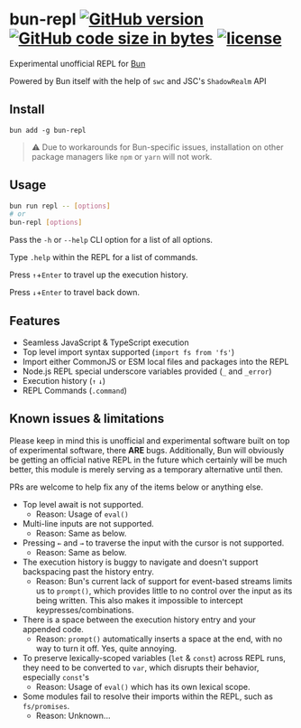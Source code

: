 # bun-repl [![GitHub version][github-image]][github-url] [![GitHub code size in bytes][size-image]][github-url] [![license][license-image]][license-url]

Experimental unofficial REPL for [Bun](https://github.com/oven-sh/bun)

Powered by Bun itself with the help of `swc` and JSC's `ShadowRealm` API

## Install
```
bun add -g bun-repl
```
> ⚠️ Due to workarounds for Bun-specific issues, installation on other package managers like `npm` or `yarn` will not work.

## Usage
```sh
bun run repl -- [options]
# or
bun-repl [options]
```
Pass the `-h` or `--help` CLI option for a list of all options.

Type `.help` within the REPL for a list of commands.

Press `↑`+`Enter` to travel up the execution history.

Press `↓`+`Enter` to travel back down.

## Features

* Seamless JavaScript & TypeScript execution
* Top level import syntax supported (`import fs from 'fs'`)
* Import either CommonJS or ESM local files and packages into the REPL
* Node.js REPL special underscore variables provided (`_` and `_error`)
* Execution history (`↑` `↓`)
* REPL Commands (`.command`)

## Known issues & limitations
Please keep in mind this is unofficial and experimental software built on top of experimental software, there **ARE** bugs. Additionally, Bun will obviously be getting an official native REPL in the future which certainly will be much better, this module is merely serving as a temporary alternative until then.

PRs are welcome to help fix any of the items below or anything else.

* Top level await is not supported.
    * Reason: Usage of `eval()`
* Multi-line inputs are not supported.
    * Reason: Same as below.
* Pressing `←` and `→` to traverse the input with the cursor is not supported.
    * Reason: Same as below.
* The execution history is buggy to navigate and doesn't support backspacing past the history entry.
    * Reason: Bun's current lack of support for event-based streams limits us to `prompt()`, which provides little to no control over the input as its being written. This also makes it impossible to intercept keypresses/combinations.
* There is a space between the execution history entry and your appended code.
    * Reason: `prompt()` automatically inserts a space at the end, with no way to turn it off. Yes, quite annoying.
* To preserve lexically-scoped variables (`let` & `const`) across REPL runs, they need to be converted to `var`, which disrupts their behavior, especially `const`'s
    * Reason: Usage of `eval()` which has its own lexical scope.
* Some modules fail to resolve their imports within the REPL, such as `fs/promises`.
    * Reason: Unknown...

[github-url]:https://github.com/jhmaster2000/bun-repl
[github-image]:https://img.shields.io/github/package-json/v/jhmaster2000/bun-repl.svg?color=gray
[license-url]:https://github.com/jhmaster2000/bun-repl/blob/master/LICENSE.md
[license-image]:https://img.shields.io/npm/l/bun-repl.svg
[size-image]:https://img.shields.io/github/languages/code-size/jhmaster2000/bun-repl.svg
